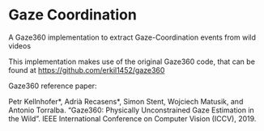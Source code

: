 # Gaze Coordination
A Gaze360 implementation to extract Gaze-Coordination events from wild videos


This implementation makes use of the original Gaze360 code, that can be found at https://github.com/erkil1452/gaze360

Gaze360 reference paper:

Petr Kellnhofer*, Adrià Recasens*, Simon Stent, Wojciech Matusik, and Antonio Torralba. “Gaze360: Physically Unconstrained Gaze Estimation in the Wild”. IEEE International Conference on Computer Vision (ICCV), 2019.
